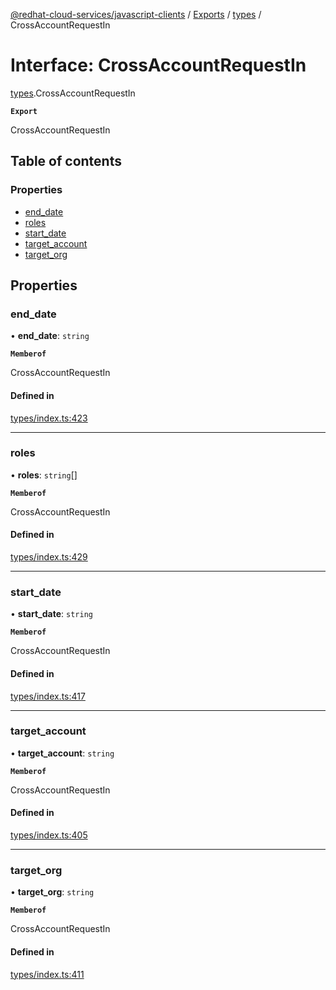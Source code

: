 [@redhat-cloud-services/javascript-clients](../README.md) / [Exports](../modules.md) / [types](../modules/types.md) / CrossAccountRequestIn

# Interface: CrossAccountRequestIn

[types](../modules/types.md).CrossAccountRequestIn

**`Export`**

CrossAccountRequestIn

## Table of contents

### Properties

- [end\_date](types.CrossAccountRequestIn.md#end_date)
- [roles](types.CrossAccountRequestIn.md#roles)
- [start\_date](types.CrossAccountRequestIn.md#start_date)
- [target\_account](types.CrossAccountRequestIn.md#target_account)
- [target\_org](types.CrossAccountRequestIn.md#target_org)

## Properties

### end\_date

• **end\_date**: `string`

**`Memberof`**

CrossAccountRequestIn

#### Defined in

[types/index.ts:423](https://github.com/RedHatInsights/javascript-clients/blob/main/packages/rbac/types/index.ts#L423)

___

### roles

• **roles**: `string`[]

**`Memberof`**

CrossAccountRequestIn

#### Defined in

[types/index.ts:429](https://github.com/RedHatInsights/javascript-clients/blob/main/packages/rbac/types/index.ts#L429)

___

### start\_date

• **start\_date**: `string`

**`Memberof`**

CrossAccountRequestIn

#### Defined in

[types/index.ts:417](https://github.com/RedHatInsights/javascript-clients/blob/main/packages/rbac/types/index.ts#L417)

___

### target\_account

• **target\_account**: `string`

**`Memberof`**

CrossAccountRequestIn

#### Defined in

[types/index.ts:405](https://github.com/RedHatInsights/javascript-clients/blob/main/packages/rbac/types/index.ts#L405)

___

### target\_org

• **target\_org**: `string`

**`Memberof`**

CrossAccountRequestIn

#### Defined in

[types/index.ts:411](https://github.com/RedHatInsights/javascript-clients/blob/main/packages/rbac/types/index.ts#L411)
